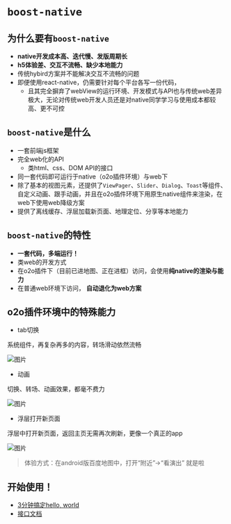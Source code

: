 # `boost-native`

## 为什么要有`boost-native`
* **native开发成本高、迭代慢、发版周期长**
* **h5体验差、交互不流畅、缺少本地能力**
* 传统hybird方案并不能解决交互不流畅的问题
* 即便使用react-native，仍需要针对每个平台各写一份代码，
    * 且其完全摒弃了webView的运行环境、开发模式与API也与传统web差异极大，无论对传统web开发人员还是对native同学学习与使用成本都较高、更不可控

## `boost-native`是什么
* 一套前端js框架
* 完全web化的API
	* 类html、css、DOM API的接口
* 同一套代码即可运行于native（o2o插件环境）与web下
* 除了基本的视图元素，还提供了`ViewPager`、`Slider`、`Dialog`、`Toast`等组件、自定义动画、跟手动画，并且在o2o插件环境下用原生native组件来渲染，在web下使用web降级方案
* 提供了离线缓存、浮层加载新页面、地理定位、分享等本地能力

## `boost-native`的特性
* **一套代码，多端运行！**
* 类web的开发方式
* 在o2o插件下（目前已进地图、正在进框）访问，会使用**纯native的渲染与能力**
* 在普通web环境下访问， **自动退化为web方案**

## o2o插件环境中的特殊能力
* tab切换

系统组件，再复杂再多的内容，转场滑动依然流畅

![图片](http://bos.nj.bpc.baidu.com/v1/agroup/0349836bd08113426ba53d6cec86d6766f91e8a3)

* 动画

切换、转场、动画效果，都毫不费力

![图片](http://bos.nj.bpc.baidu.com/v1/agroup/a58526020192990698ce8705f842da5db26793e6)

* 浮层打开新页面

浮层中打开新页面，返回主页无需再次刷新，更像一个真正的app

![图片](http://bos.nj.bpc.baidu.com/v1/agroup/23586ff810ca044e76a11bdf0b685bd9632259ff)

>体验方式：在android版百度地图中，打开“附近”->“看演出” 就是啦

## 开始使用！
* [3分钟搞定hello, world](hello-world)
* [接口文档](api)